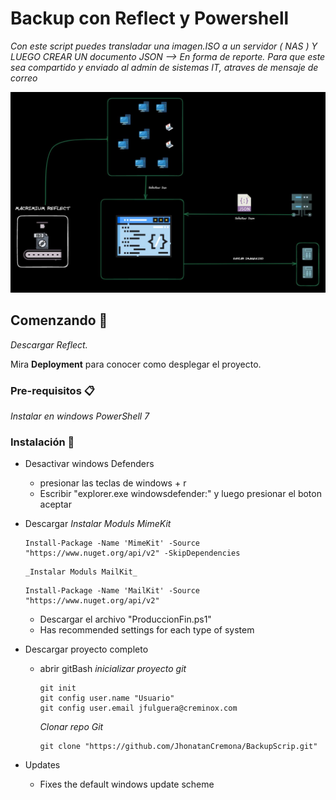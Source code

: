 # Backup con Reflect y Powershell

_Con este script puedes transladar una imagen.ISO a un servidor ( NAS ) Y LUEGO CREAR UN documento JSON --> En forma de reporte. Para que este sea compartido y enviado al admin de sistemas IT, atraves de mensaje de correo_

![screen-install](screen-install.png)

## Comenzando 🚀

_Descargar Reflect._

Mira **Deployment** para conocer como desplegar el proyecto.


### Pre-requisitos 📋

_Instalar en windows PowerShell 7_

### Instalación 🔧

- Desactivar windows Defenders
  - presionar las teclas de windows + r
  - Escribir "explorer.exe windowsdefender:" y luego presionar el boton aceptar
- Descargar
      _Instalar Moduls MimeKit_
    ```
    Install-Package -Name 'MimeKit' -Source "https://www.nuget.org/api/v2" -SkipDependencies
    ```
      _Instalar Moduls MailKit_
    ```
    Install-Package -Name 'MailKit' -Source "https://www.nuget.org/api/v2"
    ```
  
  - Descargar el archivo "ProduccionFin.ps1"
  - Has recommended settings for each type of system
- Descargar proyecto completo
  - abrir gitBash
    _inicializar proyecto git_

    ```
    git init
    git config user.name "Usuario"
    git config user.email jfulguera@creminox.com
    ```
    _Clonar repo Git_
    ```
    git clone "https://github.com/JhonatanCremona/BackupScrip.git"
    ```
- Updates
  - Fixes the default windows update scheme

